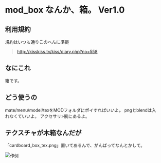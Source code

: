 # mod_box なんか、箱。 Ver1.0
## 利用規約
規約はいつも通りこのへんに準拠  
> <http://kisskiss.tv/kiss/diary.php?no=558>

## なにこれ
箱です。

## どう使うの
mate/menu/model/texをMODフォルダにポイすればいいよ。
pngとblendは入れなくていいよ。
アクセサリ>腕にあるよ。

## テクスチャが木箱なんだが
「cardboard_box_tex.png」置いてあるんで、がんばってなんとかして。

![作例](https://github.com/pikepikeid/mod_box/blob/master/sample.jpeg)